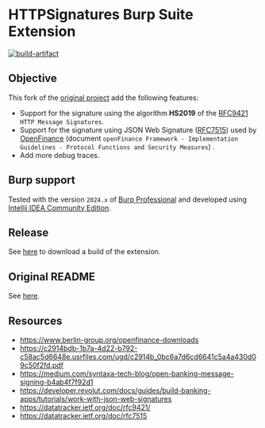 # HTTPSignatures Burp Suite Extension

[![build-artifact](https://github.com/righettod/HTTPSignatures/actions/workflows/maven.yml/badge.svg?branch=main)](https://github.com/righettod/HTTPSignatures/actions/workflows/maven.yml)

## Objective

This fork of the [original project](https://github.com/nccgroup/HTTPSignatures) add the following features:
* Support for the signature using the algorithm **HS2019** of the [RFC9421](https://datatracker.ietf.org/doc/rfc9421/) `HTTP Message Signatures`.
* Support for the signature using JSON Web Signature ([RFC7515](https://datatracker.ietf.org/doc/rfc7515/)) used by [OpenFinance](https://www.berlin-group.org/openfinance-downloads) (document `openFinance Framework - Implementation Guidelines - Protocol Functions and Security Measures`) .
* Add more debug traces.

## Burp support

Tested with the version `2024.x` of [Burp Professional](https://portswigger.net/burp/pro) and developed using [Intellij IDEA Community Edition](https://www.jetbrains.com/idea/download).

## Release

See [here](https://github.com/righettod/HTTPSignatures/releases) to download a build of the extension.

## Original README

See [here](README-original.md).

## Resources

* https://www.berlin-group.org/openfinance-downloads
* https://c2914bdb-1b7a-4d22-b792-c58ac5d6648e.usrfiles.com/ugd/c2914b_0bc6a7d6cd6641c5a4a430d09c50f2fd.pdf
* https://medium.com/syntaxa-tech-blog/open-banking-message-signing-b4ab4f7f92d1
* https://developer.revolut.com/docs/guides/build-banking-apps/tutorials/work-with-json-web-signatures
* https://datatracker.ietf.org/doc/rfc9421/
* https://datatracker.ietf.org/doc/rfc7515